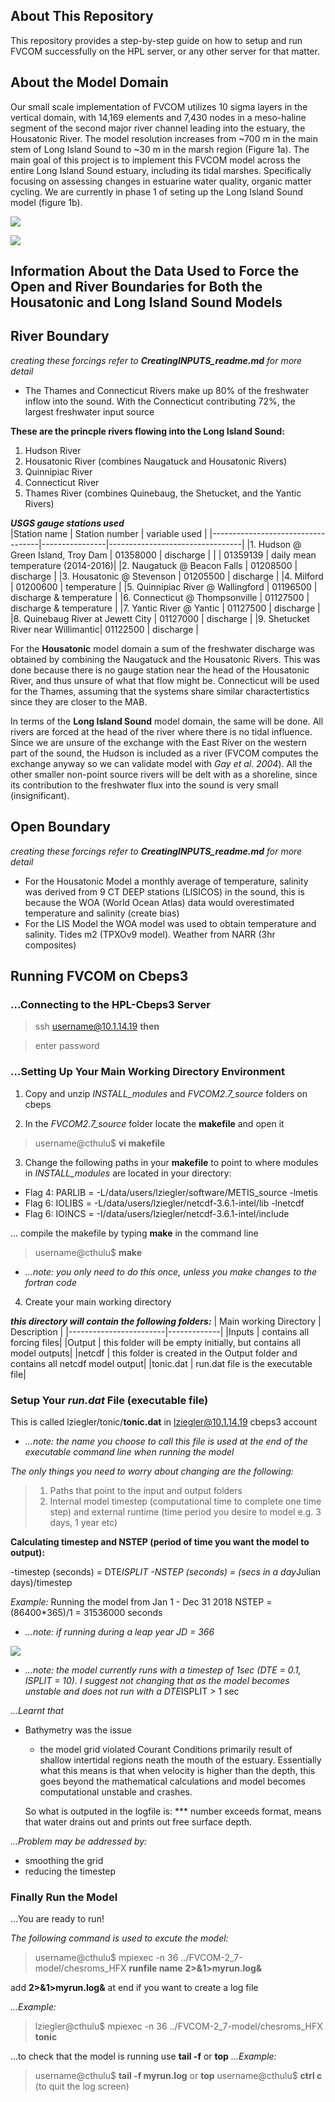 ## About This Repository

This repository provides a step-by-step guide on how to setup and run FVCOM successfully on the HPL server, or any other server for that matter. 

## About the Model Domain
Our small scale implementation of FVCOM utilizes 10 sigma layers in the vertical domain, with 14,169 elements and 7,430 nodes in a meso-haline segment of the second major river channel leading into the estuary, the Housatonic River. The model resolution increases from ~700 m in the main stem of Long Island Sound to ~30 m in the marsh region (Figure 1a). The main goal of this project is to implement this FVCOM model across the entire Long Island Sound estuary, including its tidal marshes. Specifically focusing on assessing changes in estuarine water quality, organic matter cycling. We are currently in phase 1 of seting up the Long Island Sound model (figure 1b).

![](./../github-figures/mesh_hr.jpeg)

![](./../github-figures/lis_grid.001.jpeg)

## Information About the Data Used to Force the Open and River Boundaries for Both the Housatonic and Long Island Sound Models 

## River Boundary 
*creating these forcings refer to **CreatingINPUTS_readme.md** for more detail*

- The Thames and Connecticut Rivers make up 80% of the freshwater inflow into the sound. With the Connecticut contributing 72%,
the largest freshwater input source

**These are the princple rivers flowing into the Long Island Sound:**

1. Hudson River 
2. Housatonic River (combines Naugatuck and Housatonic Rivers)
3. Quinnipiac River
4. Connecticut River
5. Thames River (combines Quinebaug, the Shetucket, and the Yantic Rivers)

***USGS gauge stations used***  
|Station name                       | Station number | variable used                   |
|-----------------------------------|----------------|---------------------------------|
|1. Hudson @ Green Island, Troy Dam | 01358000       | discharge                       |
|                                   | 01359139       | daily mean temperature (2014-2016)|
|2. Naugatuck @ Beacon Falls        | 01208500       | discharge                       |
|3. Housatonic @ Stevenson          | 01205500       | discharge                       |
|4. Milford                         | 01200600       | temperature                     |
|5. Quinnipiac River @ Wallingford  | 01196500       | discharge & temperature         |
|6. Connecticut @ Thompsonville     | 01127500       | discharge & temperature         | 
|7. Yantic River @ Yantic           | 01127500       | discharge                       |
|8. Quinebaug River at Jewett City  | 01127000       | discharge                       |
|9. Shetucket River near Willimantic| 01122500       | discharge                       |

For the **Housatonic** model domain a sum of the freshwater discharge was obtained by combining the Naugatuck and the Housatonic Rivers. 
This was done because there is no gauge station near the head of the Housatonic River, and thus unsure of what that flow might be. 
Connecticut will be used for the Thames, assuming that the systems share similar charactertistics since they are closer to the MAB.

In terms of the **Long Island Sound** model domain, the same will be done. All rivers are forced at the head of the river where there is no tidal influence. Since we are unsure of the exchange with the East River on the western part of the sound, the Hudson is included as a river (FVCOM computes the exchange anyway so we can validate model with 
*Gay et al. 2004*). All the other smaller non-point source rivers will be delt with as a shoreline, since its contribution to the freshwater flux into the sound is very small (insignificant). 

## Open Boundary
*creating these forcings refer to **CreatingINPUTS_readme.md** for more detail*

- For the Housatonic Model a monthly average of temperature, salinity was derived from 9 CT DEEP stations (LISICOS) in the sound,
this is because the WOA (World Ocean Atlas) data would overestimated temperature and salinity (create bias)
- For the LIS Model the WOA model was used to obtain temperature and salinity. Tides m2 (TPXOv9 model). Weather from NARR (3hr composites)

## Running FVCOM on Cbeps3

### ...Connecting to the HPL-Cbeps3 Server 

> ssh username@10.1.14.19 **then**

> enter password

### ...Setting Up Your Main Working Directory Environment  

1. Copy and unzip *INSTALL_modules* and *FVCOM2.7_source* folders on cbeps

2. In the *FVCOM2.7_source* folder locate the **makefile** and open it

> username@cthulu$ **vi makefile**

3. Change the following paths in your **makefile** to point to where modules in *INSTALL_modules* are located in your directory:

 - Flag 4: PARLIB = -L/data/users/lziegler/software/METIS_source -lmetis
 - Flag 6: IOLIBS =  -L/data/users/lziegler/netcdf-3.6.1-intel/lib  -lnetcdf
 - Flag 6: IOINCS =  -I/data/users/lziegler/netcdf-3.6.1-intel/include

... compile the makefile by typing **make** in the command line

> username@cthulu$ **make**

- *...note: you only need to do this once, unless you make changes to the fortran code*

4. Create your main working directory 

***this directory will contain the following folders:***
| Main working Directory | Description |
|------------------------|-------------|
|Inputs                  | contains all forcing files|
|Output                  | this folder will be empty initially, but contains all model outputs|
|netcdf                  | this folder is created in the Output folder and contains all netcdf model output|
|tonic.dat               | run.dat file is the executable file|

### Setup Your *run.dat* File (executable file)

This is called lziegler/tonic/**tonic.dat** in lziegler@10.1.14.19 cbeps3 account
- *...note: the name you choose to call this file is used at the end of the executable command line when running the model*

*The only things you need to worry about changing are the following:*
>1. Paths that point to the input and output folders
>2. Internal model timestep (computational time to complete one time step) and external runtime (time period you desire to model e.g. 3 days, 1 year etc)

**Calculating timestep and NSTEP (period of time you want the model to output):**

-timestep (seconds) = DTE*ISPLIT 
-NSTEP (seconds) = (secs in a day*Julian days)/timestep

*Example:*
Running the model from Jan 1 - Dec 31 2018
NSTEP = (86400*365)/1
      = 31536000 seconds 
- *...note: if running during a leap year JD = 366*

![](./../github-figures/runfile1.jpeg)

- *...note: the model currently runs with a timestep of 1sec (DTE = 0.1, ISPLIT = 10). I suggest not changing that as the model becomes unstable and does not run with a DTE*ISPLIT > 1 sec

*...Learnt that*
- Bathymetry was the issue
  - the model grid violated Courant Conditions primarily result of shallow intertidal regions neath the mouth of the   estuary. Essentially what this means is that when velocity is higher than the depth, this goes beyond the mathematical calculations and model becomes computational unstable and crashes.
  
  So what is outputed in the logfile is: *** number exceeds format, means that water drains out and prints out free surface depth.

*...Problem may be addressed by:*
- smoothing the grid
- reducing the timestep

### Finally Run the Model

...You are ready to run!

*The following command is used to excute the model:*
> username@cthulu$ mpiexec -n 36 ../FVCOM-2_7-model/chesroms_HFX **runfile name** **2>&1>myrun.log&**

add **2>&1>myrun.log&** at end if you want to create a log file

*...Example:*
> lziegler@cthulu$ mpiexec -n 36 ../FVCOM-2_7-model/chesroms_HFX **tonic** 

...to check that the model is running use **tail -f** or **top**
*...Example:*
  > username@cthulu$ **tail -f myrun.log** or **top**
  > username@cthulu$ **ctrl c** (to quit the log screen) 
